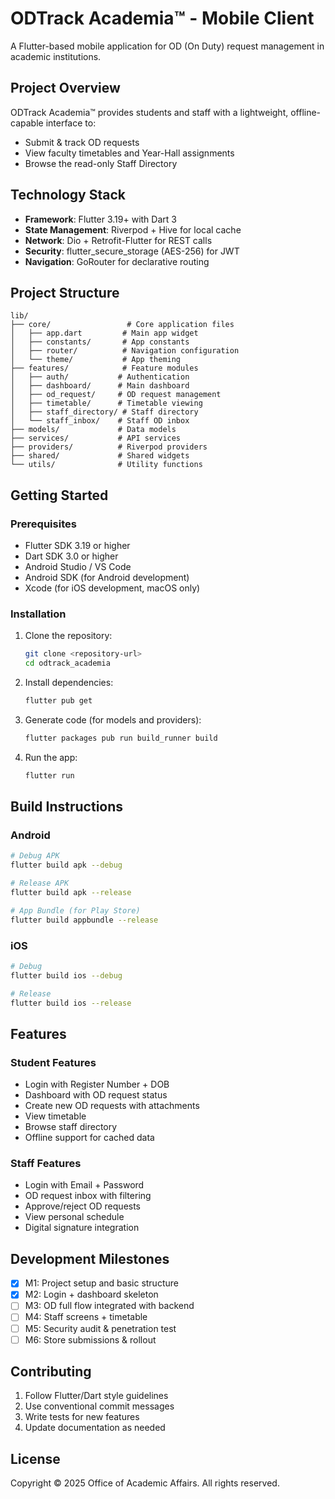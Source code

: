 # ODTrack Academia™ - Mobile Client

A Flutter-based mobile application for OD (On Duty) request management in academic institutions.

## Project Overview

ODTrack Academia™ provides students and staff with a lightweight, offline-capable interface to:
- Submit & track OD requests
- View faculty timetables and Year-Hall assignments
- Browse the read-only Staff Directory

## Technology Stack

- **Framework**: Flutter 3.19+ with Dart 3
- **State Management**: Riverpod + Hive for local cache
- **Network**: Dio + Retrofit-Flutter for REST calls
- **Security**: flutter_secure_storage (AES-256) for JWT
- **Navigation**: GoRouter for declarative routing

## Project Structure

```
lib/
├── core/                 # Core application files
│   ├── app.dart         # Main app widget
│   ├── constants/       # App constants
│   ├── router/          # Navigation configuration
│   └── theme/           # App theming
├── features/            # Feature modules
│   ├── auth/           # Authentication
│   ├── dashboard/      # Main dashboard
│   ├── od_request/     # OD request management
│   ├── timetable/      # Timetable viewing
│   ├── staff_directory/ # Staff directory
│   └── staff_inbox/    # Staff OD inbox
├── models/             # Data models
├── services/           # API services
├── providers/          # Riverpod providers
├── shared/             # Shared widgets
└── utils/              # Utility functions
```

## Getting Started

### Prerequisites

- Flutter SDK 3.19 or higher
- Dart SDK 3.0 or higher
- Android Studio / VS Code
- Android SDK (for Android development)
- Xcode (for iOS development, macOS only)

### Installation

1. Clone the repository:
   ```bash
   git clone <repository-url>
   cd odtrack_academia
   ```

2. Install dependencies:
   ```bash
   flutter pub get
   ```

3. Generate code (for models and providers):
   ```bash
   flutter packages pub run build_runner build
   ```

4. Run the app:
   ```bash
   flutter run
   ```

## Build Instructions

### Android

```bash
# Debug APK
flutter build apk --debug

# Release APK
flutter build apk --release

# App Bundle (for Play Store)
flutter build appbundle --release
```

### iOS

```bash
# Debug
flutter build ios --debug

# Release
flutter build ios --release
```

## Features

### Student Features
- Login with Register Number + DOB
- Dashboard with OD request status
- Create new OD requests with attachments
- View timetable
- Browse staff directory
- Offline support for cached data

### Staff Features
- Login with Email + Password
- OD request inbox with filtering
- Approve/reject OD requests
- View personal schedule
- Digital signature integration

## Development Milestones

- [x] M1: Project setup and basic structure
- [x] M2: Login + dashboard skeleton
- [ ] M3: OD full flow integrated with backend
- [ ] M4: Staff screens + timetable
- [ ] M5: Security audit & penetration test
- [ ] M6: Store submissions & rollout

## Contributing

1. Follow Flutter/Dart style guidelines
2. Use conventional commit messages
3. Write tests for new features
4. Update documentation as needed

## License

Copyright © 2025 Office of Academic Affairs. All rights reserved.